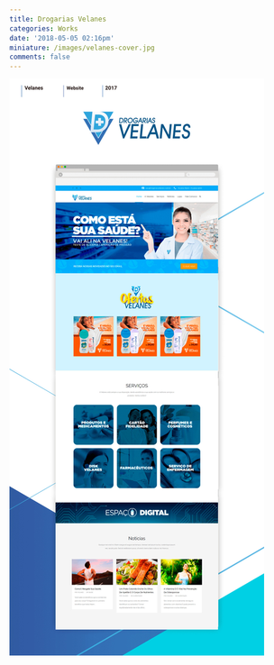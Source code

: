 ```yaml
---
title: Drogarias Velanes
categories: Works
date: '2018-05-05 02:16pm'
miniature: /images/velanes-cover.jpg
comments: false
---
```

![Drogarias Velanes](/images/velanes-case.jpg)
